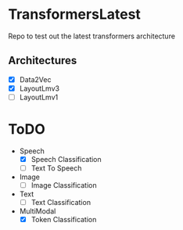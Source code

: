 # TransformersLatest

Repo to test out the latest transformers architecture

## Architectures
- [x] Data2Vec
- [x] LayoutLmv3
- [ ] LayoutLmv1

# ToDO
- Speech
  - [x] Speech Classification
  - [ ] Text To Speech
- Image
  - [ ] Image Classification
- Text
  - [ ] Text Classification
- MultiModal
  - [x] Token Classification
